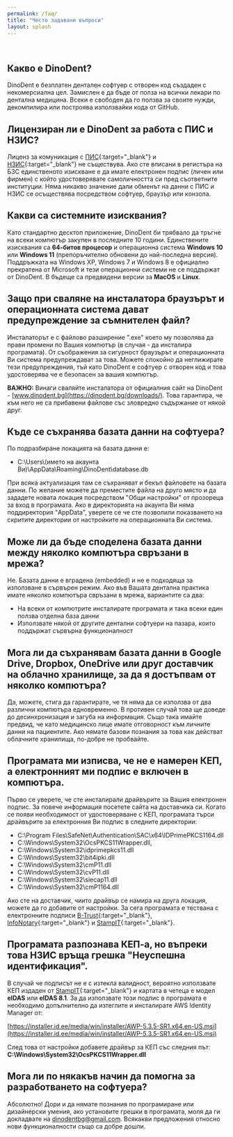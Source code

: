 ```yaml
---
permalink: /faq/
title: "Често задавани въпроси"
layout: splash
---
```

<br>

## Какво е DinoDent?
DinoDent е безплатен дентален софтуер с отворен код създаден с некомерсиална цел. Замислен е да бъде от полза на всички лекари по дентална медицина. Всеки е свободен да го ползва за своите нужди, декомпилира или построява използвайки кода от GitHub.

## Лицензиран ли е DinoDent за работа с ПИС и НЗИС?
Лиценз за комуникация с [ПИС](https://pis.nhif.bg/){:target="_blank"} и [НЗИС](https://www.his.bg/){:target="_blank"} не съществува. Ако сте вписани в регистъра на БЗС единственото изискване е да имате електронен подпис (личен или фирмен) с който удостоверявате самоличността си пред съответните институции. Няма никакво значение дали обменът на данни с ПИС и НЗИС се осъществява посредством софтуер, браузър или конзола.

## Какви са системните изисквания?
Като стандартно десктоп приложение, DinoDent би трябвало да тръгне на всеки компютър закупен в последните 10 години. Единствените изисквания са <b>64-битов процесор</b> и операционна система
<b>Windows 10</b> или <b>Windows 11</b> (препоръчително обновени до най-последна версия). Поддръжката на Windows XP, Windows 7 и Windows 8 е официално прекратена от Microsoft и тези операционни системи не се поддържат от DinoDent. 
В бъдеще са предвидени версии за <b>MacOS</b> и <b>Linux</b>.

## Защо при сваляне на инсталатора браузърът и операционната система дават предупреждение за съмнителен файл?
Инсталаторът е с файлово разширение ".exe" което му позволява да прави промени по Вашия компютър (в случая - да инсталира програмата). От съображения за сигурност браузърът и операционната Ви система предупреждават за това. Можете спокойно да неглижирате тези предупреждения, тъй като DinoDent е софтуер с отворен код и това удостоверява че е безопасен за вашия компютър. 

<b>ВАЖНО:</b> Винаги сваляйте инсталатора от официалния сайт на DinoDent - [www.dinodent.bg](https://dinodent.bg/downloads/). Това гарантира, че към него не са прибавени файлове със зловредно съдържание от някой друг.

## Къде се съхранява базата данни на софтуера?
По подразбиране локацията на базата данни е: 

- C:\Users\\(името на акаунта Ви)\AppData\Roaming\DinoDent\database.db

При всяка актуализация там се съхраняват и бекъп файловете на базата данни. По желание можете да преместите файла на друго място и да зададете новата локация посредством "Общи настройки" от прозореца за вход в програмата. Ако в директорията на акаунта Ви няма поддиректория "AppData", уверете се че сте позволили показването на скритите директории от настройките на операционната Ви система.

## Може ли да бъде споделена базата данни между няколко компютъра свръзани в мрежа?
Не. Базата данни е вградена (embedded) и не е подходяща за използване в сървърен режим. Ако във Вашата дентална практика имате няколко компютъра свръзани в мрежа, вариантите са два: 

- На всеки от компютрите инсталирате програмата и така всеки един ползва отделна база данни
- Използвате някой от другите дентални софтуери на пазара, които поддържат сървърна функционалност

## Мога ли да съхранявам базата данни в Google Drive, Dropbox, OneDrive или друг доставчик на облачно хранилище, за да я достъпвам от няколко компютъра?
Да, можете, стига да гарантирате, че тя няма да се използва от два различни компютъра едновременно. В противен случай това ще доведе до десинхронизация и загуба на информация. Също така имайте предвид, че като медицинско лице имате отговорност към личните данни на пациентите. Ако нямате базови познания за това как действат облачните хранилища, по-добре не пробвайте.

## Програмата ми изписва, че не е намерен КЕП, а електронният ми подпис е включен в компютъра.
Първо се уверете, че сте инсталирали драйвърите за Вашия електронен подпис. За повече информация посетете сайта на доставчика си.
Когато се появи необходимост от удостоверяване с КЕП, програмата търси драйвърите за електронния Ви подпис в следните директории:

- C:\Program Files\SafeNet\Authentication\SAC\x64\IDPrimePKCS1164.dll
- C:\Windows\System32\OcsPKCS11Wrapper.dll,
- C:\Windows\System32\idprimepkcs11.dll
- C:\Windows\System32\bit4ipki.dll
- C:\Windows\System32\cmP11.dll
- C:\Windows\System32\cvP11.dll
- C:\Windows\System32\siecap11.dll
- C:\Windows\System32\cmP1164.dll

Ако сте на доставчик, чиито драйвър се намира на друга локация, можете да го добавите от настройки. За сега програмата е тествана с електронните подписи [B-Trust](https://www.b-trust.bg/){:target="_blank"}, [InfoNotary](https://www.infonotary.com/){:target="_blank"} и [StampIT](https://www.stampit.org/){:target="_blank"}.

## Програмата разпознава КЕП-а, но въпреки това НЗИС връща грешка "Неуспешна идентификация".
В случай че подписът не е с изтекла валидност, вероятно използвате КЕП издаден от [StampIT](https://www.stampit.org/){:target="_blank"} и картата в четеца е модел <b>eIDAS</b> или <b>eIDAS 8.1</b>. За да използвате този подпис в програмата е необходимо допълнително да изтеглите и инсталирате AWS Identity Manager от:

[https://installer.id.ee/media/win/installer/AWP-5.3.5-SR1.x64.en-US.msi](https://installer.id.ee/media/win/installer/AWP-5.3.5-SR1.x64.en-US.msi)

След това от настройки добавете драйвър за КЕП със следния път: <b>C:\Windows\System32\OcsPKCS11Wrapper.dll</b>

## Мога ли по някакъв начин да помогна за разработването на софтуера?
Абсолютно! Дори и да нямате познания по програмиране или дизайнерски умения, ако установите грешки в програмата, моля да ги докладвате на [dinodentbg@gmail.com](mailto:dinodentbg@gmail.com). Всякакви предложения относно нови функционалности също са добре дошли.
